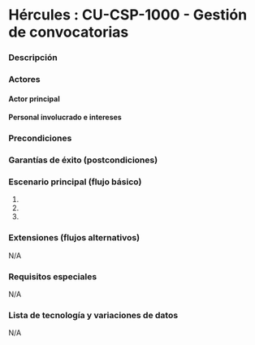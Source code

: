 # Hércules : CU\-CSP\-1000 \- Gestión de convocatorias



### Descripción

### Actores

#### Actor principal

#### Personal involucrado e intereses

### Precondiciones

### Garantías de éxito (postcondiciones)

### Escenario principal (flujo básico)

1. 
2. 
3. 

### Extensiones (flujos alternativos)

N/A

### Requisitos especiales

N/A

### Lista de tecnología y variaciones de datos

N/A




